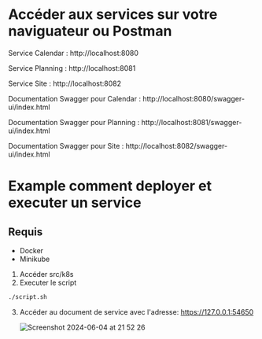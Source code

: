 
# Accéder aux services sur votre naviguateur ou Postman

Service Calendar : http://localhost:8080

Service Planning : http://localhost:8081

Service Site : http://localhost:8082

Documentation Swagger pour Calendar : http://localhost:8080/swagger-ui/index.html

Documentation Swagger pour Planning : http://localhost:8081/swagger-ui/index.html

Documentation Swagger pour Site : http://localhost:8082/swagger-ui/index.html

# Example comment deployer et executer un service

## Requis

- Docker
- Minikube

1. Accéder src/k8s
2. Executer le script

```sh
./script.sh
```
3. Accéder au document de service avec l'adresse: https://127.0.0.1:54650

   ![Screenshot 2024-06-04 at 21 52 26](https://github.com/thienkonphap/olympic-2024/assets/79655393/9a91623f-ec20-4d61-9485-42df4877d651)


